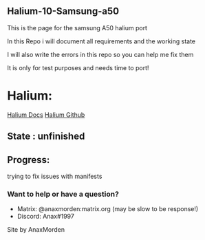 ## Halium-10-Samsung-a50
This is the page for the samsung A50 halium port

In this Repo i will document all requirements and the working state

I will also write the errors in this repo so you can help me fix them

It is only for test purposes and needs time to port!

# Halium:
[Halium Docs](https://docs.halium.org/en/latest/)
[Halium Github](https://github.com/Halium)

## State : unfinished

## Progress:
trying to fix issues with manifests

### Want to help or have a question?
* Matrix: @anaxmorden:matrix.org (may be slow to be response!)
* Discord: Anax#1997

Site by AnaxMorden
